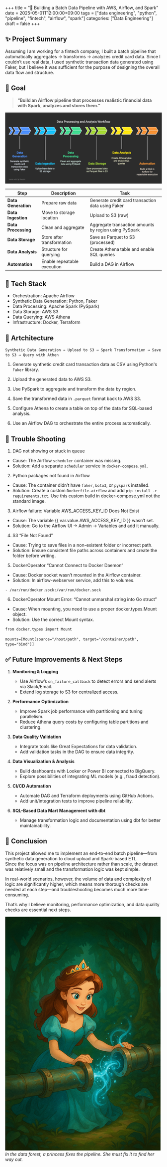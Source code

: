+++
title = "🚀 Building a Batch Data Pipeline with AWS, Airflow, and Spark"
date = 2025-05-01T12:00:00+09:00
tags = ["data engineering", "python", "pipeline", "fintech", "airflow", "spark"]
categories: ["Data Engineering"]
draft = false
+++

## ✨ Project Summary  

Assuming I am working for a fintech company, I built a batch pipeline that automatically aggregates → transforms → analyzes credit card data.
Since I couldn’t use real data, I used synthetic transaction data generated using Faker, but I believe it was sufficient for the purpose of designing the overall data flow and structure.


## 🎯 Goal

> **“Build an Airflow pipeline that processes realistic financial data with Spark, analyzes and stores them.”**

![Data processing pipeline](1.png)

| **Step**           | **Description**                   | **Task**                                           |
|--------------------|-----------------------------------|----------------------------------------------------|
| **Data Generation**| Prepare raw data                  | Generate credit card transaction data using Faker  |
| **Data Ingestion** | Move to storage location          | Upload to S3 (raw)                                 |
| **Data Processing**| Clean and aggregate               | Aggregate transaction amounts by region using PySpark |
| **Data Storage**   | Store after transformation        | Save as Parquet to S3 (processed)                  |
| **Data Analysis**  | Structure for querying            | Create Athena table and enable SQL queries         |
| **Automation**     | Enable repeatable execution       | Build a DAG in Airflow                             |


## 🔧 Tech Stack

- Orchestration: Apache Airflow
- Synthetic Data Generation: Python, Faker
- Data Processing: Apache Spark (PySpark)
- Data Storage: AWS S3
- Data Querying: AWS Athena
- Infrastructure: Docker, Terraform


## 🧩 Artchitecture
```
Synthetic Data Generation → Upload to S3 → Spark Transformation → Save to S3 → Query with Athen
```
1. Generate synthetic credit card transaction data as CSV using Python's `Faker` library.

2. Upload the generated data to AWS S3.

3. Use PySpark to aggregate and transform the data by region.

4. Save the transformed data in `.parquet` format back to AWS S3.

5. Configure Athena to create a table on top of the data for SQL-based analysis.

6. Use an Airflow DAG to orchestrate the entire process automatically.


## 💢 Trouble Shooting

1. DAG not showing or stuck in queue
- Cause: The Airflow `scheduler` container was missing.
- Solution: Add a separate `scheduler` service in `docker-compose.yml`.

2. Python packages not found in Airflow 
- Cause: The container didn’t have `faker`, `boto3`, or `pyspark` installed.
- Solution: Create a custom `Dockerfile.airflow` and add `pip install -r requirements.txt`. Use this custom build in docker-compose.yml not the standard image. 

3. Airflow failure: Variable AWS_ACCESS_KEY_ID Does Not Exist 
- Cause: The variable {{ var.value.AWS_ACCESS_KEY_ID }} wasn’t set.
- Solution: Go to the Airflow UI → Admin → Variables and add it manually.

4. S3 “File Not Found” 
- Cause: Trying to save files in a non-existent folder or incorrect path.
- Solution: Ensure consistent file paths across containers and create the folder before writing.

5. DockerOperator “Cannot Connect to Docker Daemon”
- Cause: Docker socket wasn’t mounted in the Airflow container.
- Solution: In airflow-webserver service, add this to volumes.
```
- /var/run/docker.sock:/var/run/docker.sock
```
6. DockerOperator Mount Error: “Cannot unmarshal string into Go struct”
- Cause: When mounting, you need to use a proper docker.types.Mount object.
- Solution: Use the correct Mount syntax.
```
from docker.types import Mount

mounts=[Mount(source="/host/path", target="/container/path", type="bind")]
```

## ✅ Future Improvements & Next Steps

1. **Monitoring & Logging**
   - Use Airflow’s `on_failure_callback` to detect errors and send alerts via Slack/Email.
   - Extend log storage to S3 for centralized access.

2. **Performance Optimization**
   - Improve Spark job performance with partitioning and tuning parallelism.
   - Reduce Athena query costs by configuring table partitions and clustering.

3. **Data Quality Validation**
   - Integrate tools like Great Expectations for data validation.
   - Add validation tasks in the DAG to ensure data integrity.

4. **Data Visualization & Analysis**
   - Build dashboards with Looker or Power BI connected to BigQuery.
   - Explore possibilities of integrating ML models (e.g., fraud detection).

5. **CI/CD Automation**
   - Automate DAG and Terraform deployments using GitHub Actions.
   - Add unit/integration tests to improve pipeline reliability.

6. **SQL-Based Data Mart Management with dbt**
   - Manage transformation logic and documentation using dbt for better maintainability.


## 📘 Conclusion

This project allowed me to implement an end-to-end batch pipeline—from synthetic data generation to cloud upload and Spark-based ETL.  
Since the focus was on pipeline architecture rather than scale, the dataset was relatively small and the transformation logic was kept simple.  

In real-world scenarios, however, the volume of data and complexity of logic are significantly higher, which means more thorough checks are needed at each step—and troubleshooting becomes much more time-consuming.  

That’s why I believe monitoring, performance optimization, and data quality checks are essential next steps.


![Princess fixing a pipe in the data forest](2.png)  
*In the data forest, a princess fixes the pipeline. She must fix it to find her way out.* 
